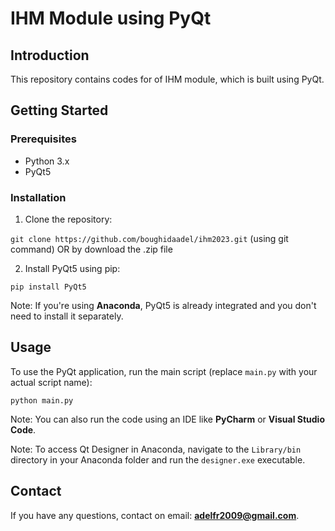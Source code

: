 # IHM Module using PyQt

## Introduction

This repository contains codes for of IHM module, which is built using PyQt.

## Getting Started

### Prerequisites

- Python 3.x
- PyQt5

### Installation

1. Clone the repository:

```git clone https://github.com/boughidaadel/ihm2023.git``` (using git command) OR by download the .zip file

2. Install PyQt5 using pip:

```pip install PyQt5```

Note: If you're using **Anaconda**, PyQt5 is already integrated and you don't need to install it separately.

## Usage

To use the PyQt application, run the main script (replace `main.py` with your actual script name):

```python main.py```

Note: You can also run the code using an IDE like **PyCharm** or **Visual Studio Code**.

Note: To access Qt Designer in Anaconda, navigate to the `Library/bin` directory in your Anaconda folder and run the  `designer.exe` executable.



## Contact

If you have any questions, contact on email: **adelfr2009@gmail.com**.



